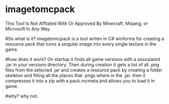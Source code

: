 # imagetomcpack

This Tool Is Not Affliated With Or Approved By Minecraft, Mojang, or Microsoft In Any Way

#So what is it?
imagetomcpack is a tool writen in C# winforms for creating a resource pack that turns a singular image into every single texture in the game.

#how does it work?
On startup it finds all game versions with a assosiated .jar in your versions directory. Then during creation it gets a list of all .png files from the selected .jar and creates a resource pack by creating a folder skeleton and filling all the places that .pngs where in the .jar. then it compresses it into a zip with a pack.mcmeta and allows you to load it in game.

#why?
why not.
